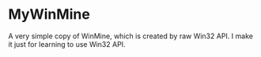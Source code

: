 # MyWinMine
A very simple copy of WinMine, which is created by raw Win32 API. I make it just for learning to use Win32 API. 
